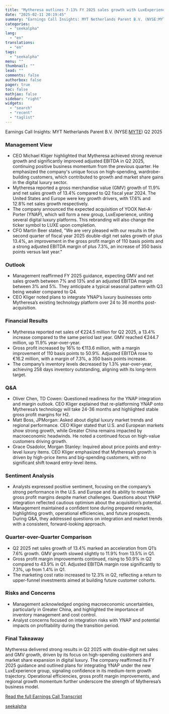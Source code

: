 ```yaml
---
title: "Mytheresa outlines 7-13% FY 2025 sales growth with LuxExperience rebranding"
date: "2025-02-11 20:19:45"
summary: "Earnings Call Insights: MYT Netherlands Parent B.V. (NYSE:MYTE) Q2 2025 Management View CEO Michael Kliger highlighted that Mytheresa achieved strong revenue growth and significantly improved adjusted EBITDA in Q2 2025, continuing positive business momentum from the previous quarter. He emphasized the company's unique focus on high-spending, wardrobe-building customers, which contributed..."
categories:
  - "seekalpha"
lang:
  - "en"
translations:
  - "en"
tags:
  - "seekalpha"
menu: ""
thumbnail: ""
lead: ""
comments: false
authorbox: false
pager: true
toc: false
mathjax: false
sidebar: "right"
widgets:
  - "search"
  - "recent"
  - "taglist"
---
```


Earnings Call Insights: MYT Netherlands Parent B.V. (NYSE:[MYTE](https://seekingalpha.com/symbol/MYTE "MYT Netherlands Parent B.V.")) Q2 2025

### Management View

* CEO Michael Kliger highlighted that Mytheresa achieved strong revenue growth and significantly improved adjusted EBITDA in Q2 2025, continuing positive business momentum from the previous quarter. He emphasized the company's unique focus on high-spending, wardrobe-building customers, which contributed to growth and market share gains in the digital luxury sector.
* Mytheresa reported a gross merchandise value (GMV) growth of 11.9% and net sales growth of 13.4% compared to Q2 fiscal year 2024. The United States and Europe were key growth drivers, with 17.6% and 12.8% net sales growth respectively.
* The company announced the expected acquisition of YOOX Net-A-Porter (YNAP), which will form a new group, LuxExperience, uniting several digital luxury platforms. This rebranding will also change the ticker symbol to LUXE upon completion.
* CFO Martin Beer stated, "We are very pleased with our results in the second quarter of fiscal year 2025 double-digit net sales growth of plus 13.4%, an improvement in the gross profit margin of 110 basis points and a strong adjusted EBITDA margin of plus 7.3%, an increase of 350 basis points versus last year."

### Outlook

* Management reaffirmed FY 2025 guidance, expecting GMV and net sales growth between 7% and 13% and an adjusted EBITDA margin between 3% and 5%. They anticipate a typical seasonal pattern with Q3 being weaker compared to Q4.
* CEO Kliger noted plans to integrate YNAP’s luxury businesses onto Mytheresa’s existing technology platform over 24 to 36 months post-acquisition.

### Financial Results

* Mytheresa reported net sales of €224.5 million for Q2 2025, a 13.4% increase compared to the same period last year. GMV reached €244.7 million, up 11.9% year-over-year.
* Gross profit increased by 16% to €113.6 million, with a margin improvement of 110 basis points to 50.9%. Adjusted EBITDA rose to €16.2 million, with a margin of 7.3%, a 350 basis points increase.
* The company’s inventory levels decreased by 1.3% year-over-year, achieving 258 days inventory outstanding, aligning with its long-term target.

### Q&A

* Oliver Chen, TD Cowen: Questioned readiness for the YNAP integration and margin outlook. CEO Kliger explained that re-platforming YNAP onto Mytheresa’s technology will take 24-36 months and highlighted stable gross profit margins for H2.
* Matt Boss, JPMorgan: Asked about digital luxury market trends and regional performance. CEO Kliger stated that U.S. and European markets show strong growth, while Greater China remains impacted by macroeconomic headwinds. He noted a continued focus on high-value customers driving growth.
* Grace Osadolor, Morgan Stanley: Inquired about price points and entry-level luxury items. CEO Kliger emphasized that Mytheresa’s growth is driven by high-price items and big-spending customers, with no significant shift toward entry-level items.

### Sentiment Analysis

* Analysts expressed positive sentiment, focusing on the company’s strong performance in the U.S. and Europe and its ability to maintain gross profit margins despite market challenges. Questions about YNAP integration reflected cautious optimism about the acquisition’s potential.
* Management maintained a confident tone during prepared remarks, highlighting growth, operational efficiencies, and future prospects. During Q&A, they addressed questions on integration and market trends with a consistent, forward-looking approach.

### Quarter-over-Quarter Comparison

* Q2 2025 net sales growth of 13.4% marked an acceleration from Q1’s 7.6% growth. GMV growth slowed slightly to 11.9% from 13.5% in Q1.
* Gross profit margin improvements continued, rising to 50.9% in Q2 compared to 43.9% in Q1. Adjusted EBITDA margin rose significantly to 7.3%, up from 1.4% in Q1.
* The marketing cost ratio increased to 12.3% in Q2, reflecting a return to upper-funnel investments aimed at building future customer cohorts.

### Risks and Concerns

* Management acknowledged ongoing macroeconomic uncertainties, particularly in Greater China, and highlighted the importance of inventory management and cost control.
* Analyst concerns focused on integration risks with YNAP and potential impacts on profitability during the transition period.

### Final Takeaway

Mytheresa delivered strong results in Q2 2025 with double-digit net sales and GMV growth, driven by its focus on high-spending customers and market share expansion in digital luxury. The company reaffirmed its FY 2025 guidance and outlined plans for integrating YNAP under the new LuxExperience group, signaling confidence in its medium-term growth trajectory. Operational efficiencies, gross profit margin improvements, and regional growth momentum further underscore the strength of Mytheresa’s business model.

[Read the full Earnings Call Transcript](https://seekingalpha.com/symbol/MYTE/earnings/transcripts)

[seekalpha](https://seekingalpha.com/news/4406287-mytheresa-outlines-7minus-13-percent-fy-2025-sales-growth-with-luxexperience-rebranding)
